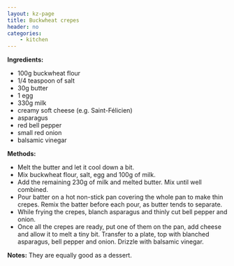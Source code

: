 ```yaml
---
layout: kz-page
title: Buckwheat crepes
header: no
categories:
    - kitchen
---
```


**Ingredients:**

* 100g buckwheat flour
* 1/4 teaspoon of salt
<nbsp></nbsp>
* 30g butter
* 1 egg
* 330g milk
<nbsp></nbsp>
* creamy soft cheese (e.g. Saint-Félicien)
* asparagus
* red bell pepper
* small red onion
* balsamic vinegar

**Methods:**

* Melt the butter and let it cool down a bit.
* Mix buckwheat flour, salt, egg and 100g of milk.
* Add the remaining 230g of milk and melted butter. Mix until well combined.
* Pour batter on a hot non-stick pan covering the whole pan to make thin crepes. Remix the batter before each pour, as butter tends to separate.
* While frying the crepes, blanch asparagus and thinly cut bell pepper and onion.
* Once all the crepes are ready, put one of them on the pan, add cheese and allow it to melt a tiny bit. Transfer to a plate, top with blanched asparagus, bell pepper and onion. Drizzle with balsamic vinegar.

**Notes:** They are equally good as a dessert. 

